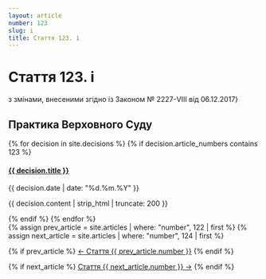 ```yaml
---
layout: article
number: 123
slug: i
title: Стаття 123. і
---
```


# Стаття 123. і

з змінами, внесеними згідно із Законом № 2227-VIII від 06.12.2017}

## Практика Верховного Суду

<div class="decisions-container">
{% for decision in site.decisions %}
  {% if decision.article_numbers contains 123 %}
    <div class="decision-item">
      <h4><a href="{{ decision.url }}">{{ decision.title }}</a></h4>
      <p class="decision-date">{{ decision.date | date: "%d.%m.%Y" }}</p>
      <p class="decision-excerpt">{{ decision.content | strip_html | truncate: 200 }}</p>
    </div>
  {% endif %}
{% endfor %}
</div>

<div class="article-navigation">
  {% assign prev_article = site.articles | where: "number", 122 | first %}
  {% assign next_article = site.articles | where: "number", 124 | first %}
  
  {% if prev_article %}
    <a href="{{ prev_article.url }}" class="prev-article">← Стаття {{ prev_article.number }}</a>
  {% endif %}
  
  {% if next_article %}
    <a href="{{ next_article.url }}" class="next-article">Стаття {{ next_article.number }} →</a>
  {% endif %}
</div>
